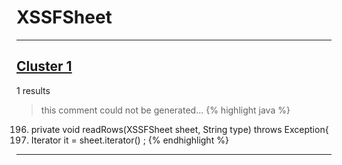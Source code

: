 # XSSFSheet

***

## [Cluster 1](./1)
1 results
> this comment could not be generated...
{% highlight java %}
196. private void readRows(XSSFSheet sheet, String type) throws Exception{
197.    Iterator<Row> it = sheet.iterator() ;
{% endhighlight %}

***

